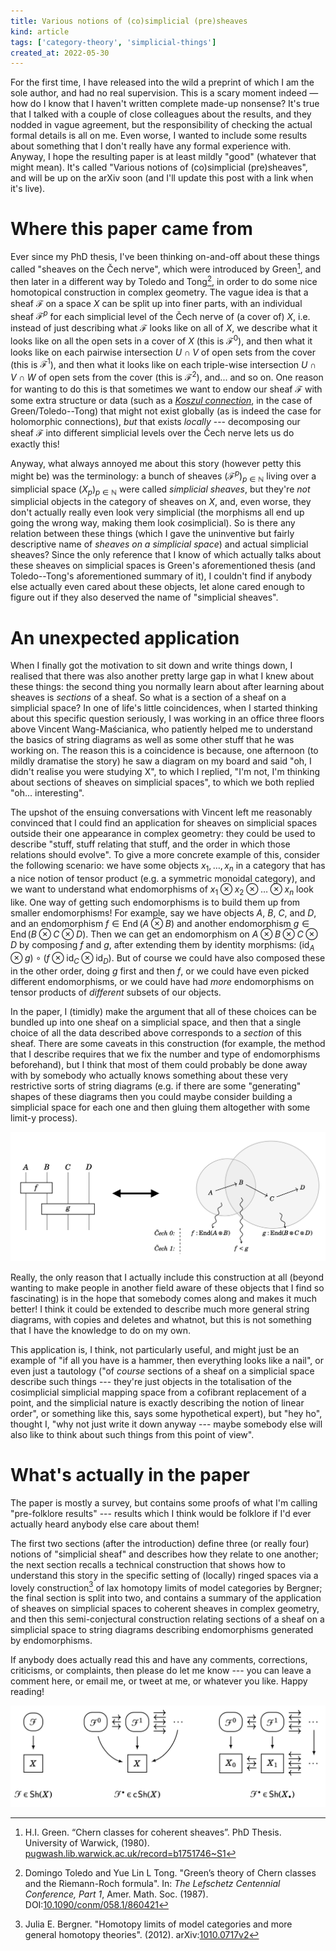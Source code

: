```yaml
---
title: Various notions of (co)simplicial (pre)sheaves
kind: article
tags: ['category-theory', 'simplicial-things']
created_at: 2022-05-30
---
```


For the first time, I have released into the wild a preprint of which I am the sole author, and had no real supervision. This is a scary moment indeed — how do I know that I haven't written complete made-up nonsense? It's true that I talked with a couple of close colleagues about the results, and they nodded in vague agreement, but the responsibility of checking the actual formal details is all on me. Even worse, I wanted to include some results about something that I don't really have any formal experience with. Anyway, I hope the resulting paper is at least mildly "good" (whatever that might mean). It's called "Various notions of (co)simplicial (pre)sheaves", and will be up on the arXiv soon (and I'll update this post with a link when it's live).

<!-- more -->

# Where this paper came from

Ever since my PhD thesis, I've been thinking on-and-off about these things called "sheaves on the Čech nerve", which were introduced by Green[^1], and then later in a different way by Toledo and Tong[^2], in order to do some nice homotopical construction in complex geometry.
The vague idea is that a sheaf $\mathcal{F}$ on a space $X$ can be split up into finer parts, with an individual sheaf $\mathcal{F}^p$ for each simplicial level of the Čech nerve of (a cover of) $X$, i.e. instead of just describing what $\mathcal{F}$ looks like on all of $X$, we describe what it looks like on all the open sets in a cover of $X$ (this is $\mathcal{F}^0$), and then what it looks like on each pairwise intersection $U\cap V$ of open sets from the cover (this is $\mathcal{F}^1$), and then what it looks like on each triple-wise intersection $U\cap V\cap W$ of open sets from the cover (this is $\mathcal{F}^2$), and... and so on.
One reason for wanting to do this is that sometimes we want to endow our sheaf $\mathcal{F}$ with some extra structure or data (such as a [*Koszul connection*](https://en.wikipedia.org/wiki/Connection_(vector_bundle)#Formal_definition), in the case of Green/Toledo--Tong) that might not exist globally (as is indeed the case for holomorphic connections), *but* that exists *locally* --- decomposing our sheaf $\mathcal{F}$ into different simplicial levels over the Čech nerve lets us do exactly this!

Anyway, what always annoyed me about this story (however petty this might be) was the terminology: a bunch of sheaves $(\mathcal{F}^p)_{p\in\mathbb{N}}$ living over a simplicial space $(X_p)_{p\in\mathbb{N}}$ were called *simplicial sheaves*, but they're *not* simplicial objects in the category of sheaves on $X$, and, even worse, they don't actually really even look very simplicial (the morphisms all end up going the wrong way, making them look *co*simplicial).
So is there any relation between these things (which I gave the uninventive but fairly descriptive name of *sheaves on a simplicial space*) and actual simplicial sheaves?
Since the only reference that I know of which actually talks about these sheaves on simplicial spaces is Green's aforementioned thesis (and Toledo--Tong's aforementioned summary of it), I couldn't find if anybody else actually even cared about these objects, let alone cared enough to figure out if they also deserved the name of "simplicial sheaves".


# An unexpected application

When I finally got the motivation to sit down and write things down, I realised that there was also another pretty large gap in what I knew about these things: the second thing you normally learn about after learning about sheaves is *sections* of a sheaf.
So what is a section of a sheaf on a simplicial space?
In one of life's little coincidences, when I started thinking about this specific question seriously, I was working in an office three floors above Vincent Wang-Maścianica, who patiently helped me to understand the basics of string diagrams as well as some other stuff that he was working on.
The reason this is a coincidence is because, one afternoon (to mildly dramatise the story) he saw a diagram on my board and said "oh, I didn't realise you were studying X", to which I replied, "I'm not, I'm thinking about sections of sheaves on simplicial spaces", to which we both replied "oh... interesting".

The upshot of the ensuing conversations with Vincent left me reasonably convinced that I could find an application for sheaves on simplicial spaces outside their one appearance in complex geometry: they could be used to describe "stuff, stuff relating that stuff, and the order in which those relations should evolve".
To give a more concrete example of this, consider the following scenario: we have some objects $x_1,\ldots,x_n$ in a category that has a nice notion of tensor product (e.g. a symmetric monoidal category), and we want to understand what endomorphisms of $x_1\otimes x_2\otimes \ldots\otimes x_n$ look like.
One way of getting such endomorphisms is to build them up from smaller endomorphisms!
For example, say we have objects $A$, $B$, $C$, and $D$, and an endomorphism $f\in\operatorname{End}(A\otimes B)$ and another endomorphism $g\in\operatorname{End}(B\otimes C\otimes D)$.
Then we can get an endomorphism on $A\otimes B\otimes C\otimes D$ by composing $f$ and $g$, after extending them by identity morphisms: $(\mathrm{id}_A\otimes g)\circ(f\otimes\mathrm{id}_C\otimes\mathrm{id}_D)$.
But of course we could have also composed these in the other order, doing $g$ first and then $f$, or we could have even picked different endomorphisms, or we could have had *more* endomorphisms on tensor products of *different* subsets of our objects.

In the paper, I (timidly) make the argument that all of these choices can be bundled up into one sheaf on a simplicial space, and then that a single choice of all the data described above corresponds to a *section* of this sheaf.
There are some caveats in this construction (for example, the method that I describe requires that we fix the number and type of endomorphisms beforehand), but I think that most of them could probably be done away with by somebody who actually knows something about these very restrictive sorts of string diagrams (e.g. if there are some "generating" shapes of these diagrams then you could maybe consider building a simplicial space for each one and then gluing them altogether with some limit-y process).

![String diagrams of a certain form correspond to sections of a specific sheaf on a simplicial space.](/assets/post-images/2022-05-30-endomorphism-construction.png)

Really, the only reason that I actually include this construction at all (beyond wanting to make people in another field aware of these objects that I find so fascinating) is in the hope that somebody comes along and makes it much better!
I think it could be extended to describe much more general string diagrams, with copies and deletes and whatnot, but this is not something that I have the knowledge to do on my own.

This application is, I think, not particularly useful, and might just be an example of "if all you have is a hammer, then everything looks like a nail", or even just a tautology ("of *course* sections of a sheaf on a simplicial space describe such things --- they're just objects in the totalisation of the cosimplicial simplicial mapping space from a cofibrant replacement of a point, and the simplicial nature is exactly describing the notion of linear order", or something like this, says some hypothetical expert), but "hey ho", thought I, "why not just write it down anyway --- maybe somebody else will also like to think about such things from this point of view".


# What's actually in the paper

The paper is mostly a survey, but contains some proofs of what I'm calling "pre-folklore results" --- results which I think would be folklore if I'd ever actually heard anybody else care about them!

The first two sections (after the introduction) define three (or really four) notions of "simplicial sheaf" and describes how they relate to one another; the next section recalls a technical construction that shows how to understand this story in the specific setting of (locally) ringed spaces via a lovely construction[^3] of lax homotopy limits of model categories by Bergner; the final section is split into two, and contains a summary of the application of sheaves on simplicial spaces to coherent sheaves in complex geometry, and then this semi-conjectural construction relating sections of a sheaf on a simplicial space to string diagrams describing endomorphisms generated by endomorphisms.

If anybody does actually read this and have any comments, corrections, criticisms, or complaints, then please do let me know --- you can leave a comment here, or email me, or tweet at me, or whatever you like.
Happy reading!

![The three main notions of simplicial sheaf.](/assets/post-images/2022-05-30-three-notions.png)

[^1]: H.I. Green. “Chern classes for coherent sheaves”. PhD Thesis. University of Warwick, (1980). [pugwash.lib.warwick.ac.uk/record=b1751746~S1](https://pugwash.lib.warwick.ac.uk/record=b1751746~S1)
[^2]: Domingo Toledo and Yue Lin L Tong. "Green’s theory of Chern classes and the Riemann-Roch formula". In: *The Lefschetz Centennial Conference, Part 1*, Amer. Math. Soc. (1987). DOI:[10.1090/conm/058.1/860421](https://doi.org/10.1090/conm/058.1/860421)
[^3]: Julia E. Bergner. "Homotopy limits of model categories and more general homotopy theories". (2012). arXiv:[1010.0717v2](https://arxiv.org/abs/1010.0717v2)
